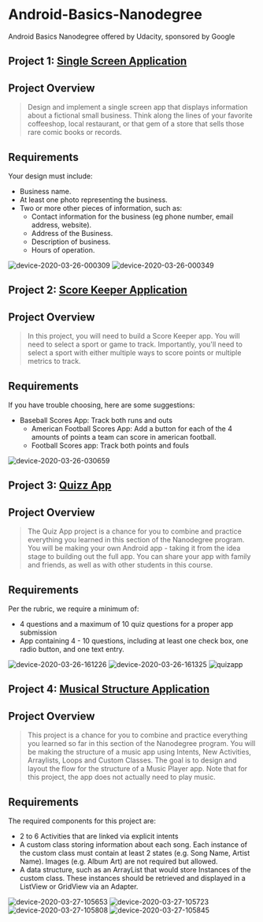 # Android-Basics-Nanodegree
Android Basics Nanodegree offered by Udacity, sponsored by Google

## Project 1: [Single Screen Application](https://github.com/doilio/Android-Basics-ND/tree/master/Gianni/app)   
## Project Overview
 > Design and implement a single screen app that displays information about a fictional small business. Think along the lines of your favorite coffeeshop, local restaurant, or that gem of a store that sells those rare comic books or records.
 ## Requirements
Your design must include: 
* Business name.
* At least one photo representing the business.
* Two or more other pieces of information, such as:
    * Contact information for the business (eg phone number, email address, website).
    * Address of the Business.
    * Description of business.
    * Hours of operation.
    
![device-2020-03-26-000309](https://user-images.githubusercontent.com/38020305/77590313-203b7880-6ef6-11ea-835b-6884ffe74d07.png)
![device-2020-03-26-000349](https://user-images.githubusercontent.com/38020305/77590364-38ab9300-6ef6-11ea-9601-aec6d0c365f1.png)

## Project 2: [Score Keeper Application](https://github.com/doilio/Android-Basics-ND/tree/master/ScoreKeeper)   
## Project Overview
 > In this project, you will need to build a Score Keeper app. You will need to select a sport or game to track. Importantly, you'll need to select a sport with either multiple ways to score points or multiple metrics to track.
 ## Requirements
If you have trouble choosing, here are some suggestions:
* Baseball Scores App: Track both runs and outs
    * American Football Scores App: Add a button for each of the 4 amounts of points a team can score in american football.
    * Football Scores app: Track both points and fouls

    
![device-2020-03-26-030659](https://user-images.githubusercontent.com/38020305/77600098-7cf75d00-6f0f-11ea-93cd-096f74429d65.png)

## Project 3: [Quizz App](https://github.com/doilio/Android-Basics-ND/tree/master/QuizApp)   
## Project Overview
 > The Quiz App project is a chance for you to combine and practice everything you learned in this section of the Nanodegree program. You will be making your own Android app - taking it from the idea stage to building out the full app. You can share your app with family and friends, as well as with other students in this course.
 ## Requirements
Per the rubric, we require a minimum of:
* 4 questions and a maximum of 10 quiz questions for a proper app submission
* App containing 4 - 10 questions, including at least one check box, one radio button, and one text entry.
    
![device-2020-03-26-161226](https://user-images.githubusercontent.com/38020305/77658340-3b05ff80-6f7f-11ea-9ea5-c4258e09ca01.png)
![device-2020-03-26-161325](https://user-images.githubusercontent.com/38020305/77658365-45c09480-6f7f-11ea-8da8-e3ee3ee17d1b.png)
![quizapp](https://user-images.githubusercontent.com/38020305/77658301-2d507a00-6f7f-11ea-94d1-11ed86e95ce4.gif)

## Project 4: [Musical Structure Application](https://github.com/doilio/Android-Basics-ND/tree/master/MusicalStructure)   
## Project Overview
 > This project is a chance for you to combine and practice everything you learned so far in this section of the Nanodegree program. You will be making the structure of a music app using Intents, New Activities, Arraylists, Loops and Custom Classes.
 The goal is to design and layout the flow for the structure of a Music Player app. Note that for this project, the app does not actually need to play music.
 ## Requirements
The required components for this project are:
* 2 to 6 Activities that are linked via explicit intents
* A custom class storing information about each song. Each instance of the custom class must contain at least 2 states (e.g. Song Name, Artist Name). Images (e.g. Album Art) are not required but allowed.
* A data structure, such as an ArrayList that would store Instances of the custom class. These instances should be retrieved and displayed in a ListView or GridView via an Adapter.
    
![device-2020-03-27-105653](https://user-images.githubusercontent.com/38020305/77739658-8f11f200-701a-11ea-99ef-92ed8567a087.png)
![device-2020-03-27-105723](https://user-images.githubusercontent.com/38020305/77739669-946f3c80-701a-11ea-9715-9608b5405f5d.png)
![device-2020-03-27-105808](https://user-images.githubusercontent.com/38020305/77739671-96390000-701a-11ea-9462-7c74586c2547.png)
![device-2020-03-27-105845](https://user-images.githubusercontent.com/38020305/77739690-a05afe80-701a-11ea-95d3-f2f972922bf8.png)

